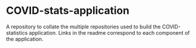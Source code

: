 # COVID-stats-application
A repository to collate the multiple repositories used to build the COVID-statistics application. Links in the readme correspond to each component of the application.
